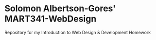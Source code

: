 # Solomon Albertson-Gores' MART341-WebDesign
Repository for my Introduction to Web Design &amp; Development Homework


